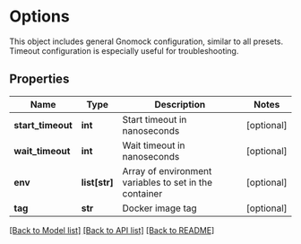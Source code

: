 # Options

This object includes general Gnomock configuration, similar to all presets. Timeout configuration is especially useful for troubleshooting. 
## Properties
Name | Type | Description | Notes
------------ | ------------- | ------------- | -------------
**start_timeout** | **int** | Start timeout in nanoseconds | [optional] 
**wait_timeout** | **int** | Wait timeout in nanoseconds | [optional] 
**env** | **list[str]** | Array of environment variables to set in the container | [optional] 
**tag** | **str** | Docker image tag | [optional] 

[[Back to Model list]](../README.md#documentation-for-models) [[Back to API list]](../README.md#documentation-for-api-endpoints) [[Back to README]](../README.md)


